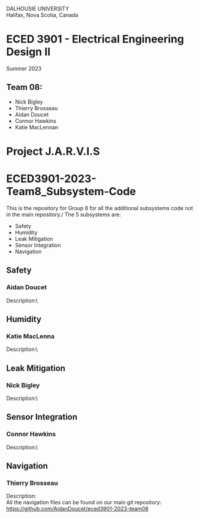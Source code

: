 DALHOUSIE UNIVERSITY\
Halifax, Nova Scotia, Canada

# ECED 3901 - Electrical Engineering Design II
Summer 2023

## Team 08:
- Nick Bigley
- Thierry Brosseau
- Aidan Doucet
- Connor Hawkins
- Katie MacLennan

# Project J.A.R.V.I.S

# ECED3901-2023-Team8_Subsystem-Code
This is the repository for Group 8 for all the additional subsystems code not in the main repository./
The 5 subsystems are:
- Safety
- Humidity
- Leak Mitigation
- Sensor Integration
- Navigation

## Safety
### Aidan Doucet

Description:\


## Humidity
### Katie MacLenna

Description:\


## Leak Mitigation
### Nick Bigley

Description:\


## Sensor Integration
### Connor Hawkins

Description:\


## Navigation
### Thierry Brosseau

Description:\
All the navigation files can be found on our main git repository:
https://github.com/AidanDoucet/eced3901-2023-team08
